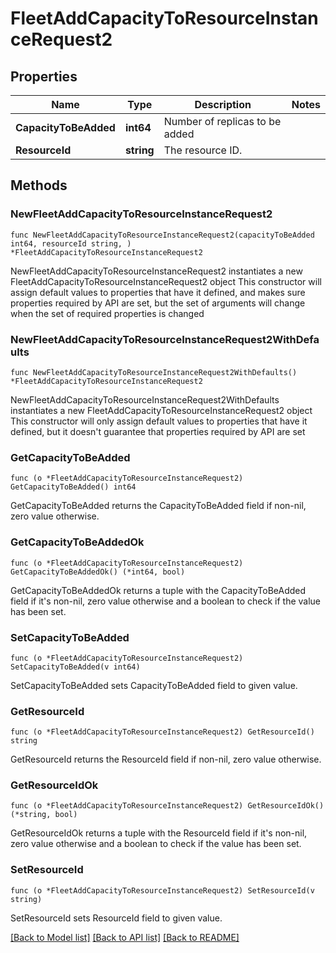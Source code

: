 # FleetAddCapacityToResourceInstanceRequest2

## Properties

Name | Type | Description | Notes
------------ | ------------- | ------------- | -------------
**CapacityToBeAdded** | **int64** | Number of replicas to be added | 
**ResourceId** | **string** | The resource ID. | 

## Methods

### NewFleetAddCapacityToResourceInstanceRequest2

`func NewFleetAddCapacityToResourceInstanceRequest2(capacityToBeAdded int64, resourceId string, ) *FleetAddCapacityToResourceInstanceRequest2`

NewFleetAddCapacityToResourceInstanceRequest2 instantiates a new FleetAddCapacityToResourceInstanceRequest2 object
This constructor will assign default values to properties that have it defined,
and makes sure properties required by API are set, but the set of arguments
will change when the set of required properties is changed

### NewFleetAddCapacityToResourceInstanceRequest2WithDefaults

`func NewFleetAddCapacityToResourceInstanceRequest2WithDefaults() *FleetAddCapacityToResourceInstanceRequest2`

NewFleetAddCapacityToResourceInstanceRequest2WithDefaults instantiates a new FleetAddCapacityToResourceInstanceRequest2 object
This constructor will only assign default values to properties that have it defined,
but it doesn't guarantee that properties required by API are set

### GetCapacityToBeAdded

`func (o *FleetAddCapacityToResourceInstanceRequest2) GetCapacityToBeAdded() int64`

GetCapacityToBeAdded returns the CapacityToBeAdded field if non-nil, zero value otherwise.

### GetCapacityToBeAddedOk

`func (o *FleetAddCapacityToResourceInstanceRequest2) GetCapacityToBeAddedOk() (*int64, bool)`

GetCapacityToBeAddedOk returns a tuple with the CapacityToBeAdded field if it's non-nil, zero value otherwise
and a boolean to check if the value has been set.

### SetCapacityToBeAdded

`func (o *FleetAddCapacityToResourceInstanceRequest2) SetCapacityToBeAdded(v int64)`

SetCapacityToBeAdded sets CapacityToBeAdded field to given value.


### GetResourceId

`func (o *FleetAddCapacityToResourceInstanceRequest2) GetResourceId() string`

GetResourceId returns the ResourceId field if non-nil, zero value otherwise.

### GetResourceIdOk

`func (o *FleetAddCapacityToResourceInstanceRequest2) GetResourceIdOk() (*string, bool)`

GetResourceIdOk returns a tuple with the ResourceId field if it's non-nil, zero value otherwise
and a boolean to check if the value has been set.

### SetResourceId

`func (o *FleetAddCapacityToResourceInstanceRequest2) SetResourceId(v string)`

SetResourceId sets ResourceId field to given value.



[[Back to Model list]](../README.md#documentation-for-models) [[Back to API list]](../README.md#documentation-for-api-endpoints) [[Back to README]](../README.md)


